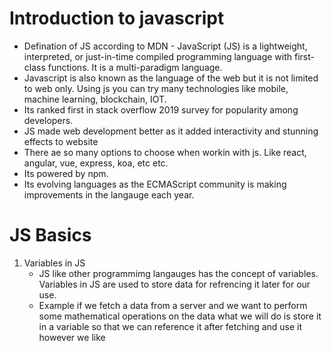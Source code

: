 # Introduction to javascript
- Defination of JS according to MDN - JavaScript (JS) is a lightweight, interpreted, or just-in-time compiled programming language with first-class functions. It is a multi-paradigm language.
- Javascript is also known as the language of the web but it is not limited to web only. Using js you can try many technologies like mobile, machine learning, blockchain, IOT.
- Its ranked first in stack overflow 2019 survey for popularity among developers.
- JS made web development better as it added interactivity and stunning effects to website
- There ae so many options to choose when workin with js. Like react, angular, vue, express, koa, etc etc.
- Its powered by npm.
- Its evolving languages as the ECMAScript community is making improvements in the langauge each year.

# JS  Basics
1) Variables in JS
   - JS like other programmimg langauges has the concept of variables. Variables in JS are used to store data for refrencing it later for our use.
   - Example if we fetch a data from a server and we want to perform some mathematical operations on the data what we will do is store it in a variable so that we can reference it after fetching and use it however we like
